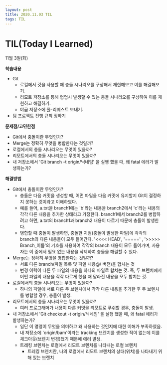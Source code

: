```yaml
---
layout: post
title: 2020.11.03 TIL
tags: TIL
---
```

# TIL(Today I Learned)

11월 3일(화)

**학습내용**

- Git
    - 로컬에서 깃을 사용할 때 충돌 시나리오를 구상해서 재현해보고 이를 해결해보기.
    - 리모트 저장소를 통해 협업시 발생할 수 있는 충돌 시나리오를 구상하여 이를 재현하고 해결하기.
    - 야곰 저장소에 풀-리퀘스트 보내기.
- 팀 프로젝트 진행 규칙 정하기

**문제점/고민한점**

- Git에서 충돌이란 무엇인가?
- Merge는 정확히 무엇을 병합한다는 것일까?
- 로컬에서의 충돌 시나리오는 무엇이 있을까?
- 리모트에서의 충돌 시나리오는 무엇이 있을까?
- 내 저장소에서 'Git branch -t origin/닉네임' 을 실행 했을 때, 왜 fatal 에러가 발생하는가?

**해결방법**

- Git에서 충돌이란 무엇인가?
    - 충돌은 다음 커밋을 생성할 때, 어떤 파일을 다음 커밋에 유지할지 Git이 결정하지 못하는 것이라고 이해하였다.
    - 예를 들어, a.txt을 branch1에는 'b'라는 내용을 branch2에서 'c'라는 내용의 각각 다른 내용을 추가한 상태라고 가정한다.  branch1에서 branch2를 병합하려고 하면, a.txt의 branch1과 branch2 내용이 다르기 때문에 충돌이 발생한다.
    - 병합할 때 충돌이 발생하면, 충돌한 지점(충돌이 발생한 파일)에 각각의 branch의 다른 내용들이 모두 들어간다. '<<<< HEAD', '=====' , '>>>>> Branch_이름'의 기호를 사용하여 각각의 branch 내용이 모두 들어가며, 사용자는 이 중에서 필요 없는 내용을 삭제하여 충돌을 해결할 수 있다.
- Merge는 정확히 무엇을 병합한다는 것일까?
    - 서로 다른 branch(파일 목록 및 파일 내용@/ 버전)을 합치는 것
    - 변경 이력이 다른 두 파일의 내용을 하나의 파일로 합치는 것. 즉, 두 브렌치에서 어떤 파일의 내용을 각각 다르게 했을 때 달라진 내용을 모두 합치는 것.
- 로컬에서의 충돌 시나리오는 무엇이 있을까?
    - 하나의 파일에 서로 다른 두 브렌치에서 각각 다른 내용을 추가한 후 두 브렌치를 병합할 경우, 충돌이 발생.
- 리모트에서의 충돌 시나리오는 무엇이 있을까?
    - 여러 프로그래머가 내용이 다른 커밋을 리모트로 푸쉬할 경우, 충돌이 발생.
- 내 저장소에서 'Git checkout -t origin/닉네임' 을 실행 했을 때, 왜 fatal 에러가 발생하는가?
    - 일단 이 명령이 무엇을 의미하고 왜 사용하는 것인지에 대한 이해가 부족하였음.
    - 내 저장소에 'origin/bam'이라는 tracking 브렌치를 생성한 적이 없는데 이를 체크아웃(브렌치 변경)했기 때문에 에러 발생.
    - 트레킹 브렌치는 로컬에서 리모트 브렌치를 나타내는 로컬 브렌치
        - 트레킹 브렌치란, 나의 로컬에서 리모트 브렌치의 상태(위치)를 나타내기 위해 있는 브렌치
